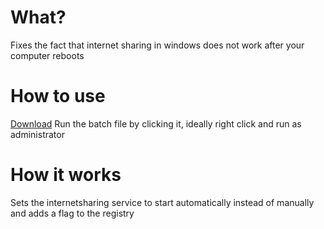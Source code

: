 # What?
Fixes the fact that internet sharing in windows does not work after your computer reboots

# How to use 
[Download](https://github.com/JAB-dev/FixInternetSharingReboot/releases/download/Release/FixSharedInternet.bat)
Run the batch file by clicking it, ideally right click and run as administrator


# How it works
Sets the internetsharing service to start automatically instead of manually and adds a flag to the registry

